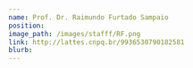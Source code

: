 ```yaml
---
name: Prof. Dr. Raimundo Furtado Sampaio
position: 
image_path: /images/stafff/RF.png
link: http://lattes.cnpq.br/9936530790182581
blurb:
---
```

